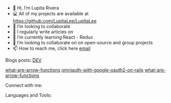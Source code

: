 - 👋 Hi, I’m Lupita Rivera
- 💻 All of my projects are available at https://github.com/LupitaLee/LupitaLee
- 👯 I’m looking to collaborate 
- 📝 I regularly write articles on 
- 🌱 I’m currently learning React - Redux
- 💞️ I’m looking to collaborate on on open-source and group projects
- 📫 How to reach me, click here [email](mailto:lupitarivera8899@gmail.com)


Blogs posts: [DEV](https://dev.to/lupitalee)

[what-are-arrow-functions](https://dev.to/lupitalee/what-are-arrow-functions-15me)
[omniauth-with-google-oauth2-on-rails](https://dev.to/lupitalee/omniauth-with-google-oauth2-on-rails-5eka)
[what-are-arrow-functions](https://dev.to/lupitalee/what-are-arrow-functions-15me)


Connect with me:

Languages and Tools:

<!---
LupitaLee/LupitaLee is a ✨ special ✨ repository because its `README.md` (this file) appears on your GitHub profile.
You can click the Preview link to take a look at your changes.
--->

